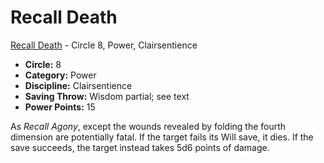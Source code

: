 # Recall Death

[Recall Death](/Psionics/R/RecallDeath.md) - Circle 8, Power, Clairsentience

- **Circle:** 8
- **Category:** Power
- **Discipline:** Clairsentience
- **Saving Throw:** Wisdom partial; see text
- **Power Points:** 15

As *Recall Agony*, except the wounds revealed by folding the fourth dimension are potentially fatal. If the target fails its Will save, it dies. If the save succeeds, the target instead takes 5d6 points of damage.
